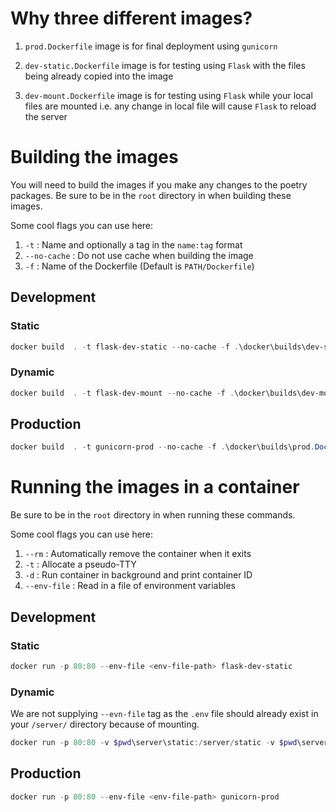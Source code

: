 # Why three different images?

1. `prod.Dockerfile` image is for final deployment using `gunicorn`

2. `dev-static.Dockerfile` image is for testing using `Flask` with the files being already copied into the image

3. `dev-mount.Dockerfile` image is for testing using `Flask` while your local files are mounted i.e. any change in local file will cause `Flask` to reload the server

# Building the images

You will need to build the images if you make any changes to the poetry packages. Be sure to be in the `root` directory in when building these images.

Some cool flags you can use here:
1. `-t` : Name and optionally a tag in the `name:tag` format
2. `--no-cache` : Do not use cache when building the image
3. `-f` : Name of the Dockerfile (Default is `PATH/Dockerfile`)

## Development

### Static

```PowerShell
docker build  . -t flask-dev-static --no-cache -f .\docker\builds\dev-static.Dockerfile
```

### Dynamic

```PowerShell
docker build  . -t flask-dev-mount --no-cache -f .\docker\builds\dev-mount.Dockerfile
```

## Production

```PowerShell
docker build  . -t gunicorn-prod --no-cache -f .\docker\builds\prod.Dockerfile
```

# Running the images in a container

Be sure to be in the `root` directory in when running these commands.

Some cool flags you can use here:
1. `--rm` : Automatically remove the container when it exits
2. `-t` : Allocate a pseudo-TTY
3. `-d` : Run container in background and print container ID
4. `--env-file` : Read in a file of environment variables

## Development

### Static

```PowerShell
docker run -p 80:80 --env-file <env-file-path> flask-dev-static
```

### Dynamic

We are not supplying `--evn-file` tag as the `.env` file should already exist in your `/server/` directory because of mounting.
```PowerShell
docker run -p 80:80 -v $pwd\server\static:/server/static -v $pwd\server\templates:/server/templates -v $pwd\server\main.py:/server/main.py -v $pwd\server\database.py:/server/database.py -v $pwd\server\.env:/server/.env -v $pwd\server\config.yml:/server/config.yml flask-dev-mount
```

## Production

```PowerShell
docker run -p 80:80 --env-file <env-file-path> gunicorn-prod
```
